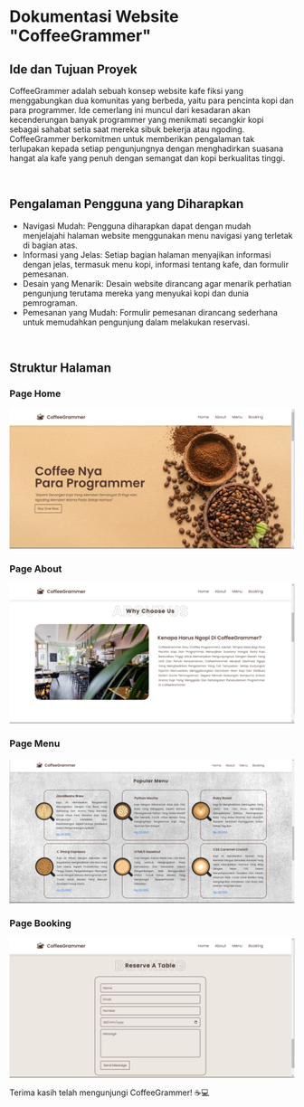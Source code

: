 # Dokumentasi Website "CoffeeGrammer"

## Ide dan Tujuan Proyek
CoffeeGrammer adalah sebuah konsep website kafe fiksi yang menggabungkan dua komunitas yang berbeda, yaitu para pencinta kopi dan para programmer. 
Ide cemerlang ini muncul dari kesadaran akan kecenderungan banyak programmer yang menikmati secangkir kopi sebagai sahabat setia saat mereka sibuk bekerja atau ngoding. 
CoffeeGrammer berkomitmen untuk memberikan pengalaman tak terlupakan kepada setiap pengunjungnya dengan menghadirkan suasana hangat ala kafe yang penuh dengan semangat dan kopi berkualitas tinggi.

<br>

## Pengalaman Pengguna yang Diharapkan
- Navigasi Mudah: Pengguna diharapkan dapat dengan mudah menjelajahi halaman website menggunakan menu navigasi yang terletak di bagian atas.
- Informasi yang Jelas: Setiap bagian halaman menyajikan informasi dengan jelas, termasuk menu kopi, informasi tentang kafe, dan formulir pemesanan.
- Desain yang Menarik: Desain website dirancang agar menarik perhatian pengunjung terutama mereka yang menyukai kopi dan dunia pemrograman.
- Pemesanan yang Mudah: Formulir pemesanan dirancang sederhana untuk memudahkan pengunjung dalam melakukan reservasi.

<br>

## Struktur Halaman
### Page Home
   ![Page Home](Screenshot/Screenshot-Page-Home.png)
<br>
### Page About
   ![Page About](Screenshot/Screenshot-Page-About.png)
<br>
### Page Menu
   ![Page Menu](Screenshot/Screenshot-Page-Menu.png)
<br>
### Page Booking
   ![Page Booking](Screenshot/Screenshot-Page-Booking.png)


Terima kasih telah mengunjungi CoffeeGrammer! ☕💻
